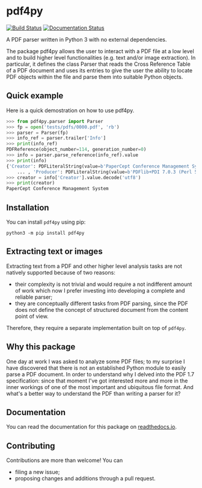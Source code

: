 # pdf4py

[![Build Status](https://travis-ci.org/Halolegend94/pdf4py.svg?branch=master)](https://travis-ci.org/Halolegend94/pdf4py) [![Documentation Status](https://readthedocs.org/projects/pdf4py/badge/?version=latest)](https://pdf4py.readthedocs.io/en/latest/?badge=latest)

A PDF parser written in Python 3 with no external dependencies.

The package pdf4py allows the user to interact with a PDF file at a low level and to build higher level functionalities (e.g. text and/or image extraction). In particular, it defines the class Parser that reads the Cross Reference Table of a PDF document and uses its entries to give the user the ability to locate PDF objects within the file and parse them into suitable Python objects.

## Quick example

Here is a quick demostration on how to use pdf4py.

```python
>>> from pdf4py.parser import Parser
>>> fp = open('tests/pdfs/0000.pdf', 'rb')
>>> parser = Parser(fp)
>>> info_ref = parser.trailer['Info']
>>> print(info_ref)
PDFReference(object_number=114, generation_number=0)
>>> info = parser.parse_reference(info_ref).value
>>> print(info)
{'Creator': PDFLiteralString(value=b'PaperCept Conference Management System'),
    ... , 'Producer': PDFLiteralString(value=b'PDFlib+PDI 7.0.3 (Perl 5.8.0/Linux)')}
>>> creator = info['Creator'].value.decode('utf8')
>>> print(creator)
PaperCept Conference Management System
```

## Installation

You can install `pdf4py` using pip:

```
python3 -m pip install pdf4py
```

## Extracting text or images

Extracting text from a PDF and other higher level analysis tasks are not natively supported because
of two reasons:

- their complexity is not trivial and would require a not indifferent amount of work which now I prefer
investing into developing a complete and reliable parser;
- they are conceptually different tasks from PDF parsing, since the PDF does not define the concept of
structured document from the content point of view.

Therefore, they require a separate implementation built on top of `pdf4py`.

## Why this package

One day at work I was asked to analyze some PDF files; to my surprise I have discovered that
there is not an established Python module to easily parse a PDF document. In order to understand
why I delved into the PDF 1.7 specification: since that moment I've got interested more and more
in the inner workings of one of the most important and ubiquitous file format. And what's
a better way to understand the PDF than writing a parser for it?


## Documentation

You can read the documentation for this package on [readthedocs.io](https://pdf4py.readthedocs.io/en/latest/).


## Contributing

Contributions are more than welcome! You can

- filing a new issue;
- proposing changes and additions through a pull request.

